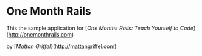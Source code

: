 # One Month Rails

This the sample application for
[*One Months Rails: Teach Yourself to Code*}(http://onemonthrails.com)

by [*Mattan Griffel*}(http://mattangriffel.com)